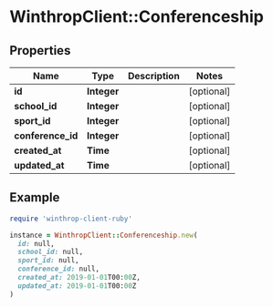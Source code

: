 # WinthropClient::Conferenceship

## Properties

| Name | Type | Description | Notes |
| ---- | ---- | ----------- | ----- |
| **id** | **Integer** |  | [optional] |
| **school_id** | **Integer** |  | [optional] |
| **sport_id** | **Integer** |  | [optional] |
| **conference_id** | **Integer** |  | [optional] |
| **created_at** | **Time** |  | [optional] |
| **updated_at** | **Time** |  | [optional] |

## Example

```ruby
require 'winthrop-client-ruby'

instance = WinthropClient::Conferenceship.new(
  id: null,
  school_id: null,
  sport_id: null,
  conference_id: null,
  created_at: 2019-01-01T00:00Z,
  updated_at: 2019-01-01T00:00Z
)
```

